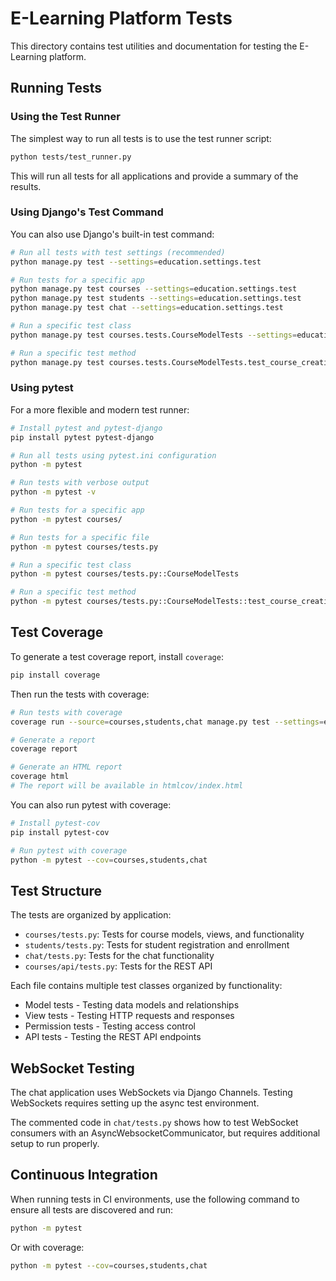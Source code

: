 # E-Learning Platform Tests

This directory contains test utilities and documentation for testing the E-Learning platform.

## Running Tests

### Using the Test Runner

The simplest way to run all tests is to use the test runner script:

```bash
python tests/test_runner.py
```

This will run all tests for all applications and provide a summary of the results.

### Using Django's Test Command

You can also use Django's built-in test command:

```bash
# Run all tests with test settings (recommended)
python manage.py test --settings=education.settings.test

# Run tests for a specific app
python manage.py test courses --settings=education.settings.test
python manage.py test students --settings=education.settings.test
python manage.py test chat --settings=education.settings.test

# Run a specific test class
python manage.py test courses.tests.CourseModelTests --settings=education.settings.test

# Run a specific test method
python manage.py test courses.tests.CourseModelTests.test_course_creation --settings=education.settings.test
```

### Using pytest

For a more flexible and modern test runner:

```bash
# Install pytest and pytest-django
pip install pytest pytest-django

# Run all tests using pytest.ini configuration
python -m pytest

# Run tests with verbose output
python -m pytest -v

# Run tests for a specific app
python -m pytest courses/

# Run tests for a specific file
python -m pytest courses/tests.py

# Run a specific test class
python -m pytest courses/tests.py::CourseModelTests

# Run a specific test method
python -m pytest courses/tests.py::CourseModelTests::test_course_creation
```

## Test Coverage

To generate a test coverage report, install `coverage`:

```bash
pip install coverage
```

Then run the tests with coverage:

```bash
# Run tests with coverage
coverage run --source=courses,students,chat manage.py test --settings=education.settings.test

# Generate a report
coverage report

# Generate an HTML report
coverage html
# The report will be available in htmlcov/index.html
```

You can also run pytest with coverage:

```bash
# Install pytest-cov
pip install pytest-cov

# Run pytest with coverage
python -m pytest --cov=courses,students,chat
```

## Test Structure

The tests are organized by application:

- `courses/tests.py`: Tests for course models, views, and functionality
- `students/tests.py`: Tests for student registration and enrollment
- `chat/tests.py`: Tests for the chat functionality
- `courses/api/tests.py`: Tests for the REST API

Each file contains multiple test classes organized by functionality:
- Model tests - Testing data models and relationships
- View tests - Testing HTTP requests and responses
- Permission tests - Testing access control
- API tests - Testing the REST API endpoints

## WebSocket Testing

The chat application uses WebSockets via Django Channels. Testing WebSockets requires setting up the async test environment. 

The commented code in `chat/tests.py` shows how to test WebSocket consumers with an AsyncWebsocketCommunicator, but requires additional setup to run properly.

## Continuous Integration

When running tests in CI environments, use the following command to ensure all tests are discovered and run:

```bash
python -m pytest
```

Or with coverage:

```bash
python -m pytest --cov=courses,students,chat
``` 